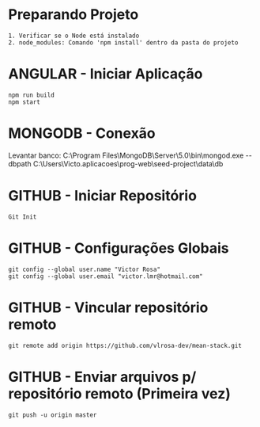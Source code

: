 # Preparando Projeto
    1. Verificar se o Node está instalado
    2. node_modules: Comando 'npm install' dentro da pasta do projeto

# ANGULAR - Iniciar Aplicação
    npm run build
    npm start

# MONGODB - Conexão
Levantar banco: 
    C:\Program Files\MongoDB\Server\5.0\bin\mongod.exe --dbpath C:\Users\Victo\.aplicacoes\prog-web\seed-project\data\db

# GITHUB - Iniciar Repositório
    Git Init
    
# GITHUB - Configurações Globais
    git config --global user.name "Victor Rosa"
    git config --global user.email "victor.lmr@hotmail.com"

# GITHUB - Vincular repositório remoto
    git remote add origin https://github.com/vlrosa-dev/mean-stack.git

# GITHUB - Enviar arquivos p/ repositório remoto (Primeira vez)
    git push -u origin master